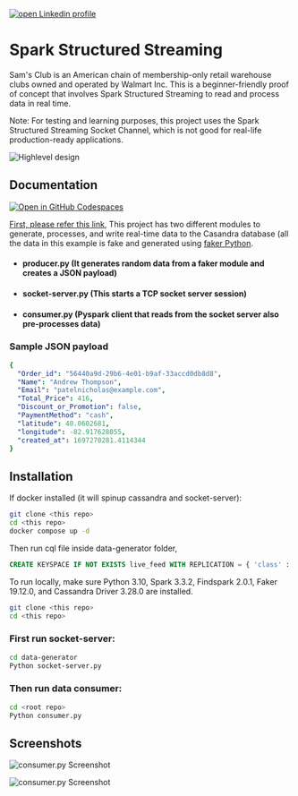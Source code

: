 [![open Linkedin profile](https://img.shields.io/badge/LinkedIn-0077B5?style=for-the-badge&logo=linkedin&logoColor=white)](https://linkedin.com/in/soorajpazeekal)

# Spark Structured Streaming 

Sam's Club is an American chain of membership-only retail warehouse clubs owned and operated by Walmart Inc. This is a beginner-friendly proof of concept that involves Spark Structured Streaming to read and process data in real time.

Note: For testing and learning purposes, this project uses the Spark Structured Streaming Socket Channel, which is not good for real-life production-ready applications.

![Highlevel design](https://github.com/soorajpazeekal/Data-Engineering-Projects-basic/blob/main/Spark-Streaming-etl/documents/Untitled-2023-09-02-1214.png?raw=true)

## Documentation
[![Open in GitHub Codespaces](https://github.com/codespaces/badge.svg)](https://codespaces.new/soorajpazeekal/Data-Engineering-Projects-basic)

[First, please refer this link](https://spark.apache.org/docs/latest/structured-streaming-programming-guide.html), This project has two different modules to generate, processes, and write real-time data to the Casandra database (all the data in this example is fake and generated using [faker Python](https://github.com/joke2k/faker).

- #### producer.py (It generates random data from a faker module and creates a JSON payload)
- #### socket-server.py (This starts a TCP socket server session)
- #### consumer.py (Pyspark client that reads from the socket server also pre-processes data)

### Sample JSON payload

```yaml
{
  "Order_id": "56440a9d-29b6-4e01-b9af-33accd0db8d8",
  "Name": "Andrew Thompson",
  "Email": "patelnicholas@example.com",
  "Total_Price": 416,
  "Discount_or_Promotion": false,
  "PaymentMethod": "cash",
  "latitude": 40.0602681,
  "longitude": -82.917628055,
  "created_at": 1697270281.4114344
}
```

## Installation

If docker installed (it will spinup cassandra and socket-server):
```bash
git clone <this repo>
cd <this repo>
docker compose up -d
```
Then run cql file inside data-generator folder, 
```sql
CREATE KEYSPACE IF NOT EXISTS live_feed WITH REPLICATION = { 'class' : 'SimpleStrategy', 'replication_factor' : '1' };
```
To run locally, make sure Python 3.10, Spark 3.3.2, Findspark 2.0.1, Faker 19.12.0, and Cassandra Driver 3.28.0 are installed.

```bash
git clone <this repo>
cd <this repo>
```
### First run socket-server:

```bash
cd data-generator
Python socket-server.py
```
### Then run data consumer:

```bash
cd <root repo>
Python consumer.py
```


## Screenshots

![consumer.py Screenshot](https://github.com/soorajpazeekal/Data-Engineering-Projects-basic/blob/main/Spark-Streaming-etl/documents/Screenshot%202023-10-14%20203700.png?raw=true)


![consumer.py Screenshot](https://github.com/soorajpazeekal/Data-Engineering-Projects-basic/blob/main/Spark-Streaming-etl/documents/Screenshot%202023-10-14%20202041.png?raw=true)
    